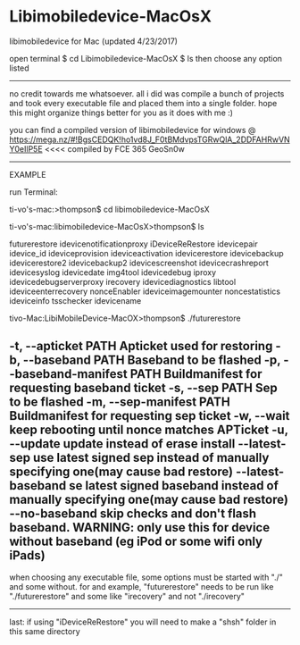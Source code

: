 # Libimobiledevice-MacOsX
libimobiledevice for Mac (updated 4/23/2017)

open terminal
$ cd Libimobiledevice-MacOsX
$ ls
then choose any option listed

----------------------------------------------------------------------------------------------------------------------------

no credit towards me whatsoever.
all i did was compile a bunch of projects and took every executable file and placed them into a single folder. hope this might organize things better for you as it does with me :) 

you can find a compiled version of libimobiledevice for windows @ https://mega.nz/#!BgsCEDQK!ho1vd8J_F0tBMdvpsTGRwQlA_2DDFAHRwVNY0eIlP5E <<<< compiled by FCE 365 GeoSn0w

----------------------------------------------------------------------------------------------------------------------------

EXAMPLE 

run Terminal:

ti-vo's-mac:>thompson$ cd libimobiledevice-MacOsX

ti-vo's-mac:libimobiledevice-MacOsX>thompson$ ls

futurerestore			        idevicenotificationproxy
iDeviceReRestore	      	idevicepair
idevice_id			          ideviceprovision
ideviceactivation		      idevicerestore
idevicebackup			        idevicerestore2
idevicebackup2			      idevicescreenshot
idevicecrashreport	      idevicesyslog
idevicedate			          img4tool
idevicedebug			        iproxy
idevicedebugserverproxy		irecovery
idevicediagnostics	     	libtool
ideviceenterrecovery	   	nonceEnabler
ideviceimagemounter	     	noncestatistics
ideviceinfo		            tsschecker
idevicename

tivo-Mac:LibiMobileDevice-MacOX>thompson$ ./futurerestore

  -t, --apticket PATH		        Apticket used for restoring
  -b, --baseband PATH		        Baseband to be flashed
  -p, --baseband-manifest PATH	Buildmanifest for requesting baseband ticket
  -s, --sep PATH		            Sep to be flashed
  -m, --sep-manifest PATH	      Buildmanifest for requesting sep ticket
  -w, --wait			              keep rebooting until nonce matches APTicket
  -u, --update			            update instead of erase install
      --latest-sep		          use latest signed sep instead of manually specifying one(may cause bad restore)
      --latest-baseband		      se latest signed baseband instead of manually specifying one(may cause bad restore)
      --no-baseband		          skip checks and don't flash baseband.
                   		          WARNING: only use this for device without baseband (eg iPod or some wifi only iPads)
----------------------------------------------------------------------------------------------------------------------------

when choosing any executable file, some options must be started with "./" and some without.
for and example, "futurerestore" needs to be run like "./futurerestore" and some like "irecovery" and not "./irecovery"

----------------------------------------------------------------------------------------------------------------------------

last: if using "iDeviceReRestore" you will need to make a "shsh" folder in this same directory
